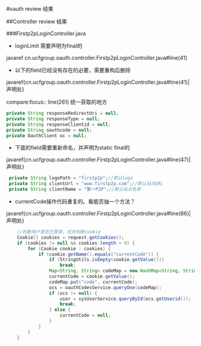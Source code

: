 #oauth review 结果

##Controller review 结果

###Firstp2pLoginController.java

+ loginLimit 需要声明为final的

javaref cn.ucfgroup.oauth.controller.Firstp2pLoginController.java#line(41)

+ 以下的field已经没有存在的必要，需要重构后删除

javaref{cn.ucfgroup.oauth.controller.Firstp2pLoginController.java#line(41)|声明处} 

compare:focus:: line(261) 统一获取的地方

```java
private String responseRedirectUri = null;
private String responseType = null;
private String responseClientid = null;
private String oauthcode = null;
private OauthClient oc = null;
```

+ 下面的field需要重新命名，并声明为static final的

javaref{cn.ucfgroup.oauth.controller.Firstp2pLoginController.java#line(47)|声明处} 

```java
 private String logoPath = "firstp2p";//默认logo
 private String clientUrl = "www.firstp2p.com";//默认站点URL
 private String clientName = "第一P2P";//默认站点名称
```

+ currentCode操作代码重复的。看能否抽一个方法？

javaref{cn.ucfgroup.oauth.controller.Firstp2pLoginController.java#line(86)|声明处}
```java
	//判断用户是否已登录，优先判断cookie
	Cookie[] cookies = request.getCookies();
	if (cookies != null && cookies.length > 0) {
	    for (Cookie cookie : cookies) {
	        if (cookie.getName().equals("currentCode")) {
	            if (StringUtils.isEmpty(cookie.getValue()))
	                break;
	            Map<String, String> codeMap = new HashMap<String, String>();
	            currentCode = cookie.getValue();
	            codeMap.put("code", currentCode);
	            ocs = oauthCodesService.queryOne(codeMap);
	            if (ocs != null) {
	                user = sysUserService.queryById(ocs.getUserid());
	                break;
	            } else {
	                currentCode = null;
	            }
	        }
	    }
	}
```

